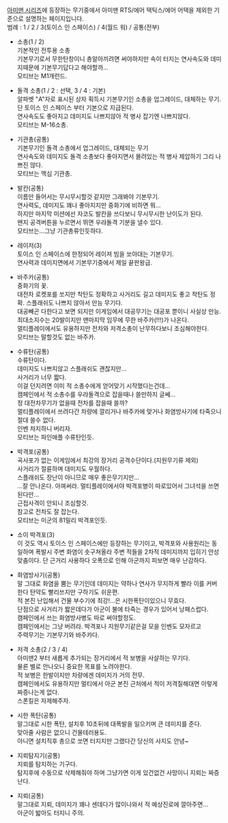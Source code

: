 [아미맨 시리즈](%EC%95%84%EB%AF%B8%EB%A7%A8%20%EC%8B%9C%EB%A6%AC%EC%A6%88.md)에
등장하는 무기중에서 아미맨 RTS/에어 택틱스/에어 어택을 제외한 기준으로 설명하는 페이지입니다.  
범례 : 1 / 2 / 3(토이스 인 스페이스) / 4(월드 워) / 공통(전부)

  * 소총(1 / 2)  
기본적인 전투용 소총  
기본무기로서 무한탄창이니 총알아끼려면 써야하지만 속이 터지는 연사속도와 데미지때문에 기본무기답다고 해야할까...  
모티브는 M1개런드.  

  * 돌격 소총(1 / 2 : 선택, 3 / 4 : 기본)  
알파벳 "A"자로 표시된 상자 획득시 기본무기인 소총을 업그레이드, 대체하는 무기. 단 토이스 인 스페이스 부터 기본으로 지급된다.  
연사속도도 좋아지고 데미지도 나쁘지않아 적 병사 잡기엔 나쁘지않다.  
모티브는 M-16소총.  

  * 기관총(공통)   
기본무기인 돌격 소총에서 업그레이드, 대체되는 무기  
연사속도와 데미지도 돌격 소총보다 좋아지면서 몰려있는 적 병사 제압하기 그리 나쁘진 않다.  
모티브는 맥심 기관총.  

  * 발칸(공통)  
이름만 들어서는 무시무시할것 같지만 그래봐야 기본무기.  
연사력도, 데미지도 꽤나 좋아지지만 중화기에 비하면 뭐...  
하지만 마지막 미션에선 자코도 발칸을 쓰다보니 무시무시한 난이도가 된다.  
왠지 공격버튼을 누르면서 뛰면 우랴돌격 기분을 낼수 있다.  
모티브는...그냥 기관총류인듯하다.  

  * 레이저(3)  
토이스 인 스페이스에 한정되어 레이져 빔을 쏘아대는 기본무기.  
연사력과 데미지면에서 기본무기중에서 제일 끝판왕급.  

  * 바주카(공통)  
중화기의 꽃.  
대전차 로켓포를 쏘지만 착탄도 정확하고 사거리도 길고 데미지도 좋고 착탄도 정확. 스플래쉬도 나쁘지 않아서 만능 무기다.  
대공빼곤 다한다고 보면 되지만 이게임에서 대공무기는 대공포 뿐이니 사실상 만능.  
최대소지수는 20발이지만 맨마지막 임무에 무한 바주카(!!!)가 나온다.  
멀티플레이에서도 유용하지만 전차와 저격소총이 난무하다보니 조심해야한다.  
모티브는 말할것도 없는 바주카.  

  * 수류탄(공통)  
수류탄이다.  
데미지도 나쁘지않고 스플래쉬도 괜찮지만...  
사거리가 너무 짧다.  
이걸 던지려면 이미 적 소총수에게 얻어맞기 시작했다는건데...  
캠페인에서 적 소총수를 우랴돌격으로 잡을때나 쓸만하지 글쎄...  
정 대전차무기가 없을때 전차를 잡을때 쓸까?  
멀티플레이에서 쓰려다간 차량에 깔리거나 바주카에 맞거나 화염방사기에 타죽으니 절대 쓸수 없다.  
인벤 차지하니 버리자.  
모티브는 파인애플 수류탄인듯.  

  * 박격포(공통)  
곡사포가 없는 이게임에서 최강의 장거리 공격수단이다.(지원무기류 제외)  
사거리가 절륜하며 데미지도 우월하다.  
스플래쉬도 장난이 아니므로 매우 좋은무기지만...  
...잘 안나온다. 아껴써라. 멀티플레이에서야 박격포병이 따로있어서 그녀석을 쓰면 된다만...  
근접사격이 안되니 조심할것.  
참고로 전차도 잘 잡는다.  
모티브는 미군의 81밀리 박격포인듯.  

  * 소이 박격포(3)  
이 것도 역시 토이스 인 스페이스에만 등장하는 무기이고, 박격포와 사용원리는 동일하며 폭발시 주변 화염이 솟구쳐올라 주변 적들을 2차적
데미지까지 입히기 안성맞춤이다. 단 근거리 사용하다 오폭으로 인해 아군까지 피보면 매우 난감하다.  

  * 화염방사기(공통)  
말 그대로 화염을 뿜는 무기인데 데미지는 약하나 연사가 무지하게 빨라 이를 커버한다 탄약도 빨리쓰지만 구하기도 쉬운편.  
적 본진 난입해서 건물 부수기에 최강!...은 시한폭탄이있으니 무효다.  
단점으로 사거리가 짧은데다가 아군이 불에 타죽는 경우가 있어서 낭패스럽다.  
캠페인에서 쓰는 화염방사병도 따로 써야할정도.  
캠페인에서는 그냥 버려라. 박격포나 지원무기같은걸 모을 인벤도 모자르고  
주력무기는 기본무기와 바주카다.  

  * 저격 소총(2 / 3 / 4)  
아미맨2 부터 새롭게 추가되는 장거리에서 적 보병을 사살하는 무기다.  
물론 별로 안나오니 중요한 목표를 노려야한다.  
적 보병은 한발이지만 차량에겐 데미지가 거의 전무.  
캠페인에서도 유용하지만 멀티에서 아군 본진 근처에서 적이 저격질해대면 이렇게 짜증나는게 없다.  
스폰킬은 자제해주자.  

  * 시한 폭탄(공통)  
말그대로 시한 폭탄, 설치후 10초뒤에 대폭발을 일으키며 큰 데미지를 준다.  
맞아줄 사람은 없으니 건물테러용도.  
아니면 설치직후 총으로 쏘면 터지지만 그랬다간 당신의 사지도 안녕~  

  * 지뢰탐지기(공통)  
지뢰를 탐지하는 기구다.  
탐지후에 수동으로 삭제해줘야 하며 그냥가면 이게 있건없건 사망이니 지뢰는 짜증난다.  

  * 지뢰(공통)   
말그대로 지뢰, 데미지가 꽤나 센데다가 많이나와서 적 예상진로에 깔아주면...  
아군이 밟아도 터지니 주의.

